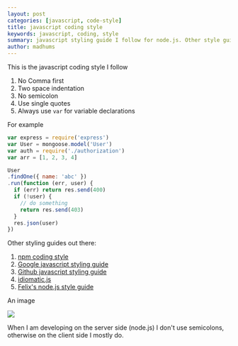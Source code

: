 ```yaml
---
layout: post
categories: [javascript, code-style]
title: javascript coding style
keywords: javascript, coding, style
summary: javascript styling guide I follow for node.js. Other style guide references
author: madhums
---
```


This is the javascript coding style I follow

1. No Comma first
2. Two space indentation
3. No semicolon
4. Use single quotes
5. Always use `var` for variable declarations

For example

```js
var express = require('express')
var User = mongoose.model('User')
var auth = require('./authorization')
var arr = [1, 2, 3, 4]

User
.findOne({ name: 'abc' })
.run(function (err, user) {
  if (err) return res.send(400)
  if (!user) {
    // do something
    return res.send(403)
  }
  res.json(user)
})
```

Other styling guides out there:

1. [npm coding style](http://npmjs.org/doc/coding-style.html)
2. [Google javascript styling guide](http://google-styleguide.googlecode.com/svn/trunk/javascriptguide.xml)
3. [Github javascript styling guide](https://github.com/styleguide/javascript)
4. [idiomatic.js](https://github.com/rwldrn/idiomatic.js#readme)
5. [Felix's node.js style guide](http://nodeguide.com/style.html)

An image

<img src="https://f.cloud.github.com/assets/60566/697596/323436a8-dd03-11e2-839e-3befb7a7ca48.png" />

When I am developing on the server side (node.js) I don't use semicolons, otherwise on the client side I mostly do.

